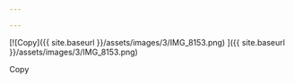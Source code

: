 ```yaml
---

---
```



[![Copy]({{ site.baseurl }}/assets/images/3/IMG_8153.png)
]({{ site.baseurl }}/assets/images/3/IMG_8153.png)

Copy
